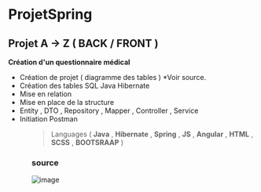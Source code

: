 # ProjetSpring



## Projet A -> Z ( **BACK** / **FRONT** )

**Création d'un questionnaire médical** 

<ul>
  <li>Création de projet ( diagramme des tables ) *Voir source.</li>
  <li>Création des tables SQL Java Hibernate</li>
  <li>Mise en relation</li>
  <li>Mise en place de la structure</li>
  <li> Entity , DTO , Repository , Mapper , Controller , Service </li>
  <li>Initiation Postman</li>
<ul>

>
>Languages ( **Java** , **Hibernate** , **Spring** , **JS** , **Angular** , **HTML** , **SCSS** , **BOOTSRAAP** ) 
>
  
### source 

  ![image](https://user-images.githubusercontent.com/70025681/168039635-49ecf64e-1f5d-41c3-b649-004fc11506e8.png)


